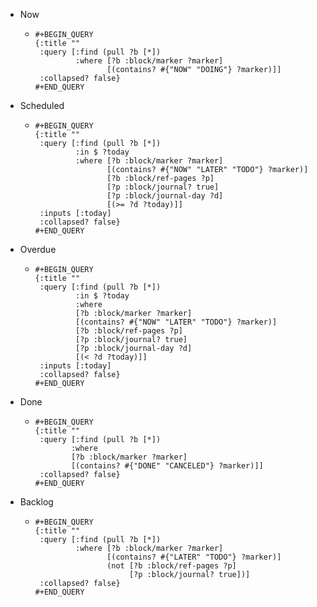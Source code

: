 - Now
  - ```
    #+BEGIN_QUERY
    {:title ""
     :query [:find (pull ?b [*])
             :where [?b :block/marker ?marker]
            	    [(contains? #{"NOW" "DOING"} ?marker)]]
     :collapsed? false}
    #+END_QUERY 
    ```
- Scheduled
    - ```
      #+BEGIN_QUERY
      {:title ""
       :query [:find (pull ?b [*])
               :in $ ?today
               :where [?b :block/marker ?marker]
                      [(contains? #{"NOW" "LATER" "TODO"} ?marker)]
                      [?b :block/ref-pages ?p]
                      [?p :block/journal? true]
                      [?p :block/journal-day ?d]
                      [(>= ?d ?today)]]
       :inputs [:today]
       :collapsed? false}
      #+END_QUERY
      ```
- Overdue
    - ```
      #+BEGIN_QUERY
      {:title ""
       :query [:find (pull ?b [*])
               :in $ ?today
               :where
               [?b :block/marker ?marker]
               [(contains? #{"NOW" "LATER" "TODO"} ?marker)]
               [?b :block/ref-pages ?p]
               [?p :block/journal? true]
               [?p :block/journal-day ?d]
               [(< ?d ?today)]]
       :inputs [:today]
       :collapsed? false}
      #+END_QUERY
      ```
- Done
    - ```
      #+BEGIN_QUERY
      {:title ""
       :query [:find (pull ?b [*])
              :where
              [?b :block/marker ?marker]
              [(contains? #{"DONE" "CANCELED"} ?marker)]]
       :collapsed? false}
      #+END_QUERY
      ```
- Backlog
    - ```
      #+BEGIN_QUERY
      {:title ""
       :query [:find (pull ?b [*])
               :where [?b :block/marker ?marker]
                      [(contains? #{"LATER" "TODO"} ?marker)]
                      (not [?b :block/ref-pages ?p] 
                           [?p :block/journal? true])]
       :collapsed? false}
      #+END_QUERY
      ```
